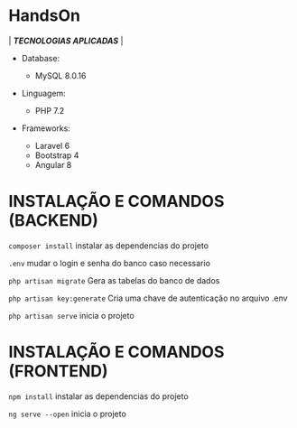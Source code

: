 # HandsOn


| ***TECNOLOGIAS APLICADAS*** |  

* Database:
  * MySQL 8.0.16

* Linguagem:
  * PHP 7.2
* Frameworks:

    * Laravel 6  
    * Bootstrap 4  
    * Angular 8  
# INSTALAÇÃO E COMANDOS (BACKEND)

```composer install``` instalar as dependencias do projeto

```.env``` mudar o login e senha do banco caso necessario

```php artisan migrate``` Gera as tabelas do banco de   dados    

```php artisan key:generate``` Cria uma chave de autenticação no arquivo .env

```php artisan serve```  inicia o projeto

# INSTALAÇÃO E COMANDOS (FRONTEND)

```npm install``` instalar as dependencias do projeto


```ng serve --open``` inicia o projeto

